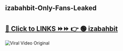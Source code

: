 
 ## izabahbit-Only-Fans-Leaked

# <h2><a href="https://clipsfans.com/izabahbit&ref=git">🔗 Click to LINKS ⏩⏩ 👉 🟢 izabahbit </a></h2>

<a href="https://clipsfans.com/izabahbit&ref=git" rel="nofollow" data-target="animated-image.originalLink"><img src="https://i.ibb.co.com/xMMVF88/686577567.gif" alt="Viral Video Original" style="max-width: 100%; display: inline-block;" data-target="animated-image.originalImage"></a>
